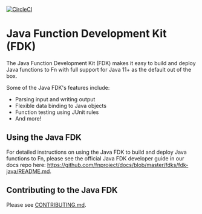 [![CircleCI](https://circleci.com/gh/fnproject/fdk-java.svg?style=svg&circle-token=348bec5610c34421f6c436ab8f6a18e153cb1c01)](https://circleci.com/gh/fnproject/fdk-java)

# Java Function Development Kit (FDK)

The Java Function Development Kit (FDK) makes it easy to build and deploy Java functions to Fn with full support for Java 11+ as the default out of the box.

Some of the Java FDK's features include:

- Parsing input and writing output
- Flexible data binding to Java objects
- Function testing using JUnit rules
- And more!


## Using the Java FDK

For detailed instructions on using the Java FDK to build and deploy Java functions to Fn, please see the official Java FDK developer guide in our docs repo here: https://github.com/fnproject/docs/blob/master/fdks/fdk-java/README.md.

## Contributing to the Java FDK

Please see [CONTRIBUTING.md](CONTRIBUTING.md).


